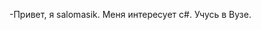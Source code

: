-Привет, я salomasik.
Меня интересует с#.
Учусь в Вузе.


<!---
salomasik/salomasik is a ✨ special ✨ repository because its `README.md` (this file) appears on your GitHub profile.
You can click the Preview link to take a look at your changes.
--->

